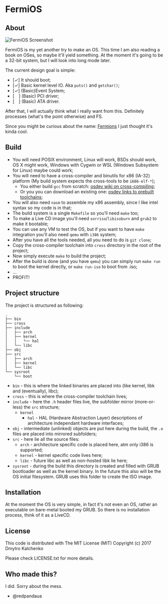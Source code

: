 FermiOS
=======

## About

![FermiOS Screenshot](https://i.imgur.com/MDcvVta.png)

FermiOS is my yet another try to make an OS. This time I am also reading a book on OSes, so maybe it'll yield something. At the moment it's going to
be a 32-bit system, but I will look into long mode later.


The current design goal is simple:

* [✓] It should boot;
* [✓] Basic kernel level IO. Aka `puts()` and `getchar()`;
* [✓] (Basic)Event System;
* [ ] (Basic) PCI driver;
* [ ] (Basic) ATA driver.


After that, I will actually think what I really want from this. Definitely processes (what's the point otherwise) and FS.


Since you might be curious about the name: [Fermions](https://en.wikipedia.org/wiki/Fermion) I just thought it's kinda cool.

## Build

* You will need POSIX environment, Linux will work, BSDs should work, OS X might work, Windows with Cygwin or WSL (Windows Subsystem for Linux) maybe could work;
* You will need to have a cross-compiler and binutils for x86 (IA-32) platform (My build system expects the cross-tools to be `i686-elf-*`);
	* You either build `gcc` from scratch: [osdev wiki on cross-compiling](http://wiki.osdev.org/GCC_Cross-Compiler);
	* Or you you can download an existing one: [osdev links to prebuilt toolchains](http://wiki.osdev.org/GCC_Cross-Compiler#Prebuilt_Toolchains);
* You will also need `nasm` to assemble my x86 assembly, since I like intel syntax so my code is in that;
* The build system is a single `Makefile` so you'll need `make` too;
* To make a Live CD image you'll need `xorriso`/`libisoburn` and `grub2` to make it bootable;
* You can use any VM to test the OS, but if you want to have `make` integration you'll also need `qemu` with `i386` system;
* After you have all the tools needed, all you need to do is `git clone`;
* Copy the cross-compiler toolchain into `cross` directory in the root of the project;
* Now simply execute `make` to build the project;
* After the build is done (and you have `qemu`) you can simply run `make run` to boot the kernel directly, or `make run-iso` to boot from .iso;
* ...
* PROFIT!


## Project structure

The project is structured as following:

```
.
├── bin
├── cross
├── include
│   ├── arch
│   ├── kernel
│   │   └── hal
│   └── libc
├── obj
├── src
│   ├── arch
│   ├── kernel
│   └── libc
└── sysroot
    └── boot
```

* `bin` - this is where the linked binaries are placed into (like kernel, libk and (eventually), libc);
* `cross` - this is where the cross-compiler toolchain lives;
* `include` - here the `.h` header files live, the subfolder mirror (more-or-less) the `src` structure;
	* `kernel`
		* `hal` - HAL (Hardware Abstraction Layer) descriptions of architecture independant hardware interfaces;
* `obj` - intermediate (unlinked) objects are put here during the build, the `.o` files are placed into mirrored subfolders;
* `src` - here lie all the source files:
	* `arch` - architecture specific code is placed here, atm only i386 is supported;
	* `kernel` - kernel specific code lives here;
	* `libc` - future libc as well as non-hosted libk lie here;
* `sysroot` - during the build this directory is created and filled with GRUB bootloader as well as the kernel binary. In the future this also will be the OS initial filesystem. GRUB uses this folder to create the ISO image.


## Installation

At the moment the OS is very simple, in fact it's not even an OS, rather an executable on bare-metal booted my GRUB. So there is no installation process, think of it as a LiveCD.


## License

This code is distributed with The MIT License (MIT) Copyright (c) 2017 Dmytro Kalchenko

Please check LICENSE.txt for more details.


## Who made this?

I did. Sorry about the mess.

* @redpandaua
